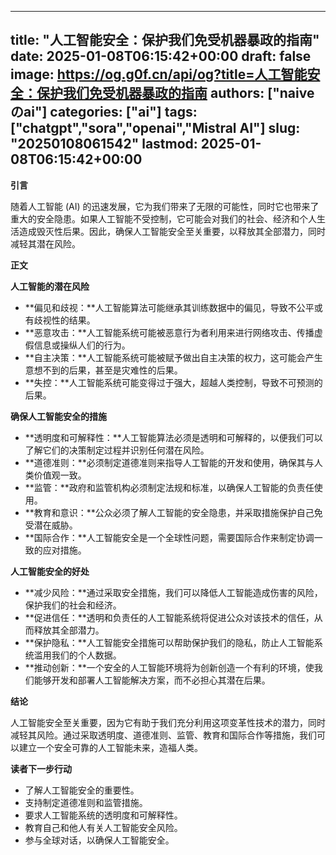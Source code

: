 
---
title: "人工智能安全：保护我们免受机器暴政的指南"
date: 2025-01-08T06:15:42+00:00
draft: false
image: https://og.g0f.cn/api/og?title=人工智能安全：保护我们免受机器暴政的指南
authors: ["naiveのai"]
categories: ["ai"]
tags: ["chatgpt","sora","openai","Mistral AI"]
slug: "20250108061542"
lastmod: 2025-01-08T06:15:42+00:00
---
**引言**

随着人工智能 (AI) 的迅速发展，它为我们带来了无限的可能性，同时它也带来了重大的安全隐患。如果人工智能不受控制，它可能会对我们的社会、经济和个人生活造成毁灭性后果。因此，确保人工智能安全至关重要，以释放其全部潜力，同时减轻其潜在风险。

**正文**

**人工智能的潜在风险**

* **偏见和歧视：**人工智能算法可能继承其训练数据中的偏见，导致不公平或有歧视性的结果。
* **恶意攻击：**人工智能系统可能被恶意行为者利用来进行网络攻击、传播虚假信息或操纵人们的行为。
* **自主决策：**人工智能系统可能被赋予做出自主决策的权力，这可能会产生意想不到的后果，甚至是灾难性的后果。
* **失控：**人工智能系统可能变得过于强大，超越人类控制，导致不可预测的后果。

**确保人工智能安全的措施**

* **透明度和可解释性：**人工智能算法必须是透明和可解释的，以便我们可以了解它们的决策制定过程并识别任何潜在风险。
* **道德准则：**必须制定道德准则来指导人工智能的开发和使用，确保其与人类价值观一致。
* **监管：**政府和监管机构必须制定法规和标准，以确保人工智能的负责任使用。
* **教育和意识：**公众必须了解人工智能的安全隐患，并采取措施保护自己免受潜在威胁。
* **国际合作：**人工智能安全是一个全球性问题，需要国际合作来制定协调一致的应对措施。

**人工智能安全的好处**

* **减少风险：**通过采取安全措施，我们可以降低人工智能造成伤害的风险，保护我们的社会和经济。
* **促进信任：**透明和负责任的人工智能系统将促进公众对该技术的信任，从而释放其全部潜力。
* **保护隐私：**人工智能安全措施可以帮助保护我们的隐私，防止人工智能系统滥用我们的个人数据。
* **推动创新：**一个安全的人工智能环境将为创新创造一个有利的环境，使我们能够开发和部署人工智能解决方案，而不必担心其潜在后果。

**结论**

人工智能安全至关重要，因为它有助于我们充分利用这项变革性技术的潜力，同时减轻其风险。通过采取透明度、道德准则、监管、教育和国际合作等措施，我们可以建立一个安全可靠的人工智能未来，造福人类。

**读者下一步行动**

* 了解人工智能安全的重要性。
* 支持制定道德准则和监管措施。
* 要求人工智能系统的透明度和可解释性。
* 教育自己和他人有关人工智能安全风险。
* 参与全球对话，以确保人工智能安全。